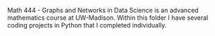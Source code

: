 Math 444 - Graphs and Networks in Data Science is an advanced mathematics course at UW-Madison. Within this folder I have several coding projects in Python that I completed individually.
